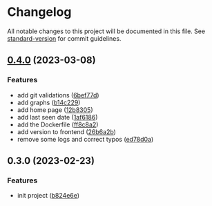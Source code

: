 # Changelog

All notable changes to this project will be documented in this file. See [standard-version](https://github.com/conventional-changelog/standard-version) for commit guidelines.

## [0.4.0](https://github.com/bibulle/division-loader/compare/v0.3.0...v0.4.0) (2023-03-08)


### Features

* add git validations ([6bef77d](https://github.com/bibulle/division-loader/commit/6bef77d3d188ec6c23e25997495036be272afb01))
* add graphs ([b14c229](https://github.com/bibulle/division-loader/commit/b14c229ba784562a11ddc418744caa731f8729ff))
* add home page ([12b8305](https://github.com/bibulle/division-loader/commit/12b83055917bfbe6c80925f52aadf5c36e331854))
* add last seen date ([1af6186](https://github.com/bibulle/division-loader/commit/1af6186b02bf56ac14f3eb1dca032cdf95a38426))
* add the Dockerfile ([ff8c8a2](https://github.com/bibulle/division-loader/commit/ff8c8a2b30c6eae181cfcebf798c21ec9d5c5b11))
* add version to frontend ([26b6a2b](https://github.com/bibulle/division-loader/commit/26b6a2b1b1dbe038766439a403dba6aa19df4fae))
* remove some logs and correct typos ([ed78d0a](https://github.com/bibulle/division-loader/commit/ed78d0ae198c88fe6c258313eaead397fa42d7a3))

## 0.3.0 (2023-02-23)


### Features

* init project ([b824e6e](https://github.com/bibulle/division-loader/commit/b824e6ed56910e1ec5029de13a96bfe82a015195))

